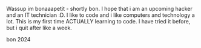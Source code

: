Wassup im bonaaapetit - shortly bon. I hope that i am an upcoming hacker and an IT technician :D. I like to code and i like computers and technology a lot.
This is my first time ACTUALLY learning to code. I have tried it before, but i quit after like a week.



bon 2024
